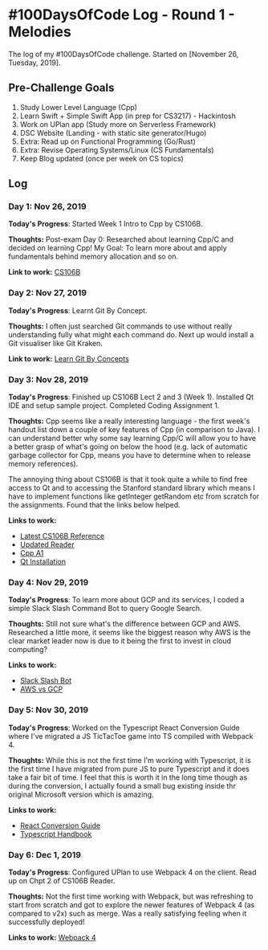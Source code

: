 # #100DaysOfCode Log - Round 1 - Melodies

The log of my #100DaysOfCode challenge. Started on [November 26, Tuesday, 2019].

## Pre-Challenge Goals

1. Study Lower Level Language (Cpp)
2. Learn Swift + Simple Swift App (in prep for CS3217) - Hackintosh 
3. Work on UPlan app (Study more on Serverless Framework)
4. DSC Website (Landing - with static site generator/Hugo)
5. Extra: Read up on Functional Programming (Go/Rust)
6. Extra: Revise Operating Systems/Linux (CS Fundamentals)
7. Keep Blog updated (once per week on CS topics)

## Log

### Day 1: Nov 26, 2019
**Today's Progress**: Started Week 1 Intro to Cpp by CS106B. 

**Thoughts:** Post-exam Day 0: Researched about learning Cpp/C and decided on learning Cpp! 
My Goal: To learn more about and apply  fundamentals behind memory allocation and so on. 

**Link to work:** [CS106B](https://see.stanford.edu/Course/CS106B)

### Day 2: Nov 27, 2019

**Today's Progress**: Learnt Git By Concept. 

**Thoughts:** I often just searched Git commands to use without really understanding fully what might each command do. Next up would install a Git visualiser like Git Kraken.

**Link to work:** [Learn Git By Concepts](https://dev.to/unseenwizzard/learn-git-concepts-not-commands-4gjc)

### Day 3: Nov 28, 2019

**Today's Progress**: Finished up CS106B Lect 2 and 3 (Week 1). Installed Qt IDE and setup sample project. Completed Coding Assignment 1. 

**Thoughts:** Cpp seems like a really interesting language - the first week's handout list down a couple of key features of Cpp (in comparison to Java). I can understand better why some say learning Cpp/C will allow you to have a better grasp of what's going on below the hood (e.g. lack of automatic garbage collector for Cpp, means you have to determine when to release memory references).

The annoying thing about CS106B is that it took quite a while to find free access to Qt and to accessing the Stanford standard library which means I have to implement functions like getInteger getRandom etc from scratch for the assignments. Found that the links below helped.

**Links to work:** 
- [Latest CS106B Reference](http://web.stanford.edu/class/cs106b//handouts/overview.html)
- [Updated Reader](http://web.stanford.edu/class/cs106b//handouts/CS106BX-Reader.pdf)
- [Cpp A1](http://web.stanford.edu/class/cs106b//assn/assn1.html)
- [Qt Installation](https://web.stanford.edu/dept/cs_edu/qt-creator/qt-creator-linux.shtml)

### Day 4: Nov 29, 2019

**Today's Progress**: To learn more about GCP and its services, I coded a simple Slack Slash Command Bot to query Google Search. 

**Thoughts:** Still not sure what's the difference between GCP and AWS. Researched a little more, it seems like the biggest reason why AWS is the clear market leader now is due to it being the first to invest in cloud computing? 

**Links to work:** 
- [Slack Slash Bot](https://cloud.google.com/functions/docs/tutorials/slack)
- [AWS vs GCP](https://kinsta.com/blog/google-cloud-vs-aws/)

### Day 5: Nov 30, 2019

**Today's Progress**: Worked on the Typescript React Conversion Guide where I've migrated a JS TicTacToe game into TS compiled with Webpack 4.

**Thoughts:** While this is not the first time I'm working with Typescript, it is the first time I have migrated from pure JS to pure Typescript and it does take a fair bit of time. I feel that this is worth it in the long time though as during the conversion, I actually found a small bug existing inside thr original Microsoft version which is amazing.

**Links to work:** 
- [React Conversion Guide](https://github.com/Happytreat/TypeScript-React-Conversion-Guide)
- [Typescript Handbook](https://www.typescriptlang.org/docs/handbook/migrating-from-javascript.html)

### Day 6: Dec 1, 2019
**Today's Progress**: Configured UPlan to use Webpack 4 on the client. Read up on Chpt 2 of CS106B Reader.

**Thoughts:** Not the first time working with Webpack, but was refreshing to start from scratch and got to explore the newer features of Webpack 4 (as compared to v2x) such as merge. Was a really satisfying feeling when it successfully deployed!

**Links to work:** [Webpack 4](https://webpack.js.org/guides/production/)